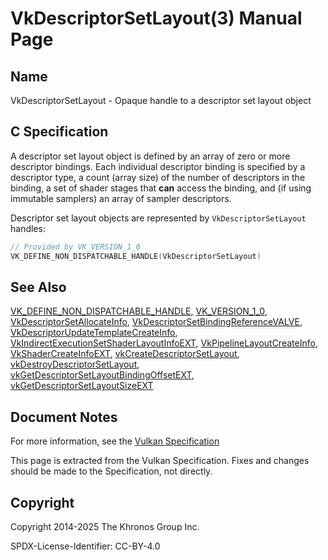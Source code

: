 # VkDescriptorSetLayout(3) Manual Page

## Name

VkDescriptorSetLayout - Opaque handle to a descriptor set layout object



## [](#_c_specification)C Specification

A descriptor set layout object is defined by an array of zero or more descriptor bindings. Each individual descriptor binding is specified by a descriptor type, a count (array size) of the number of descriptors in the binding, a set of shader stages that **can** access the binding, and (if using immutable samplers) an array of sampler descriptors.

Descriptor set layout objects are represented by `VkDescriptorSetLayout` handles:

```c++
// Provided by VK_VERSION_1_0
VK_DEFINE_NON_DISPATCHABLE_HANDLE(VkDescriptorSetLayout)
```

## [](#_see_also)See Also

[VK\_DEFINE\_NON\_DISPATCHABLE\_HANDLE](https://registry.khronos.org/vulkan/specs/latest/man/html/VK_DEFINE_NON_DISPATCHABLE_HANDLE.html), [VK\_VERSION\_1\_0](https://registry.khronos.org/vulkan/specs/latest/man/html/VK_VERSION_1_0.html), [VkDescriptorSetAllocateInfo](https://registry.khronos.org/vulkan/specs/latest/man/html/VkDescriptorSetAllocateInfo.html), [VkDescriptorSetBindingReferenceVALVE](https://registry.khronos.org/vulkan/specs/latest/man/html/VkDescriptorSetBindingReferenceVALVE.html), [VkDescriptorUpdateTemplateCreateInfo](https://registry.khronos.org/vulkan/specs/latest/man/html/VkDescriptorUpdateTemplateCreateInfo.html), [VkIndirectExecutionSetShaderLayoutInfoEXT](https://registry.khronos.org/vulkan/specs/latest/man/html/VkIndirectExecutionSetShaderLayoutInfoEXT.html), [VkPipelineLayoutCreateInfo](https://registry.khronos.org/vulkan/specs/latest/man/html/VkPipelineLayoutCreateInfo.html), [VkShaderCreateInfoEXT](https://registry.khronos.org/vulkan/specs/latest/man/html/VkShaderCreateInfoEXT.html), [vkCreateDescriptorSetLayout](https://registry.khronos.org/vulkan/specs/latest/man/html/vkCreateDescriptorSetLayout.html), [vkDestroyDescriptorSetLayout](https://registry.khronos.org/vulkan/specs/latest/man/html/vkDestroyDescriptorSetLayout.html), [vkGetDescriptorSetLayoutBindingOffsetEXT](https://registry.khronos.org/vulkan/specs/latest/man/html/vkGetDescriptorSetLayoutBindingOffsetEXT.html), [vkGetDescriptorSetLayoutSizeEXT](https://registry.khronos.org/vulkan/specs/latest/man/html/vkGetDescriptorSetLayoutSizeEXT.html)

## [](#_document_notes)Document Notes

For more information, see the [Vulkan Specification](https://registry.khronos.org/vulkan/specs/latest/html/vkspec.html#VkDescriptorSetLayout)

This page is extracted from the Vulkan Specification. Fixes and changes should be made to the Specification, not directly.

## [](#_copyright)Copyright

Copyright 2014-2025 The Khronos Group Inc.

SPDX-License-Identifier: CC-BY-4.0